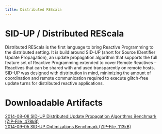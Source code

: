 ```yaml
---
title: Distributed REScala
---
```

# SID-UP / Distributed REScala
Distributed REScala is the first language to bring Reactive Programming to the distributed setting. It is build around SID-UP (short for Source IDentifier Update Propagation), an update propagation algorithm that supports the full feature set of Reactive Programming extended to cover Remote Reactives – Reactives that can be shared with and used transparently on remote hosts. SID-UP was designed with distribution in mind, minimizing the amount of coordination and remote communication required to execute glitch-free update turns for distributed reactive applications.

# Downloadable Artifacts
[2014-08-08 SID-UP Distributed Update Propagation Algorithms Benchmark (ZIP-File, 478kB)](http://www.stg.tu-darmstadt.de/media/st/research/sid_up_____distributed_rescala/2014-08-08_SID-UP_Distributed_Propagation_Benchmark.zip)  
[2014-09-05 SID-UP Optimizations Benchmark (ZIP-File, 113kB)](http://www.stg.tu-darmstadt.de/media/st/research/sid_up_____distributed_rescala/2014-09-05_SID-UP_Optimizations_Benchmark.zip)

